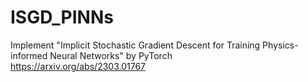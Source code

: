 # ISGD_PINNs
Implement "Implicit Stochastic Gradient Descent for Training Physics-informed Neural Networks" by PyTorch  
<https://arxiv.org/abs/2303.01767>